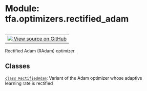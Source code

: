 <div itemscope itemtype="http://developers.google.com/ReferenceObject">
<meta itemprop="name" content="tfa.optimizers.rectified_adam" />
<meta itemprop="path" content="Stable" />
</div>

# Module: tfa.optimizers.rectified_adam


<table class="tfo-notebook-buttons tfo-api" align="left">

<td>
  <a target="_blank" href="https://github.com/tensorflow/addons/tree/r0.7/tensorflow_addons/optimizers/rectified_adam.py">
    <img src="https://www.tensorflow.org/images/GitHub-Mark-32px.png" />
    View source on GitHub
  </a>
</td></table>



Rectified Adam (RAdam) optimizer.



## Classes

[`class RectifiedAdam`](../../tfa/optimizers/RectifiedAdam.md): Variant of the Adam optimizer whose adaptive learning rate is rectified



